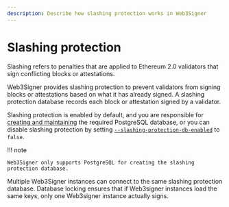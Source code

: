 ```yaml
---
description: Describe how slashing protection works in Web3Signer
---
```


# Slashing protection

Slashing refers to penalties that are applied to Ethereum 2.0 validators that sign conflicting
blocks or attestations.

Web3Signer provides slashing protection to prevent validators from signing blocks or attestations
based on what it has already signed. A slashing protection database records each block
or attestation signed by a validator.

Slashing protection is enabled by default, and you are responsible for [creating and maintaining]
the required PostgreSQL database, or you can disable slashing protection by setting
[`--slashing-protection-db-enabled`](../Reference/CLI/CLI-Subcommands.md#slashing-protection-enabled)
to `false`.

!!! note

    Web3Signer only supports PostgreSQL for creating the slashing protection database.

Multiple Web3Signer instances can connect to the same slashing protection database. Database locking
ensures that if Web3signer instances load the same keys, only one Web3signer instance actually
signs.

<!--links-->
[creating and maintaining]: ../HowTo/Configure-Slashing-Protection.md
